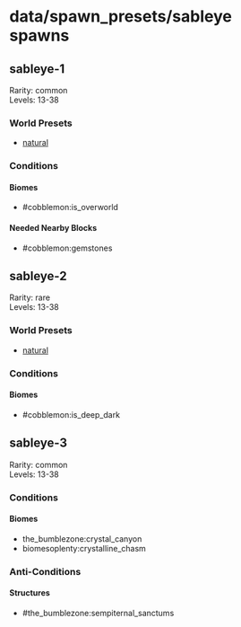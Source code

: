 # data/spawn_presets/sableye spawns  
  
## sableye-1  
Rarity: common  
Levels: 13-38  
  
### World Presets  
* [natural](/data/world_presets/natural.md)  
  
### Conditions  
  
#### Biomes  
  * #cobblemon:is_overworld
  
  
#### Needed Nearby Blocks  
  * #cobblemon:gemstones
  
  
## sableye-2  
Rarity: rare  
Levels: 13-38  
  
### World Presets  
* [natural](/data/world_presets/natural.md)  
  
### Conditions  
  
#### Biomes  
  * #cobblemon:is_deep_dark
  
  
## sableye-3  
Rarity: common  
Levels: 13-38  
  
### Conditions  
  
#### Biomes  
  * the_bumblezone:crystal_canyon
  * biomesoplenty:crystalline_chasm
  
  
### Anti-Conditions  
  
#### Structures  
  * #the_bumblezone:sempiternal_sanctums
  
